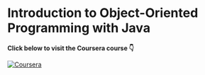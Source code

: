 # Introduction to Object-Oriented Programming with Java  

**Click below to visit the Coursera course 👇**  

[![Coursera](https://img.shields.io/badge/Coursera-OOP%20with%20Java-blue?style=for-the-badge&logo=Coursera)](https://www.coursera.org/learn/object-oriented-programming-with-java)
